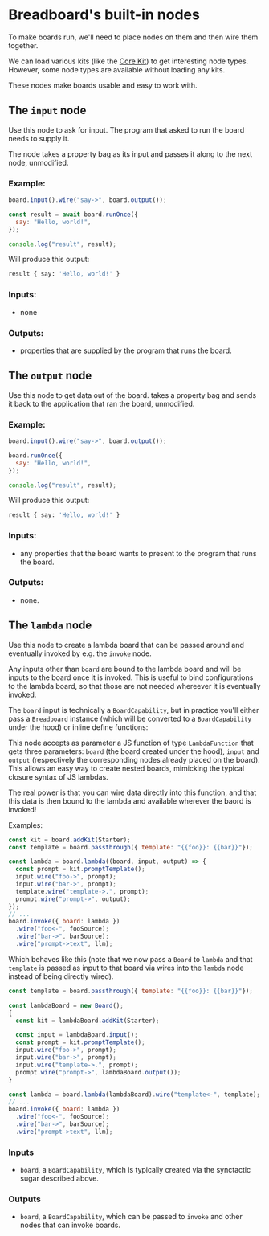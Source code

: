 # Breadboard's built-in nodes

To make boards run, we'll need to place nodes on them and then wire them together.

We can load various kits (like the [Core Kit](https://github.com/breadboard-ai/breadboard/tree/main/packages/core-kit)) to get interesting node types. However, some node types are available without loading any kits.

These nodes make boards usable and easy to work with.

## The `input` node

Use this node to ask for input. The program that asked to run the board needs to supply it.

The node takes a property bag as its input and passes it along to the next node, unmodified.

### Example:

```js
board.input().wire("say->", board.output());

const result = await board.runOnce({
  say: "Hello, world!",
});

console.log("result", result);
```

Will produce this output:

```sh
result { say: 'Hello, world!' }
```

### Inputs:

- none

### Outputs:

- properties that are supplied by the program that runs the board.

## The `output` node

Use this node to get data out of the board. takes a property bag and sends it back to the application that ran the board, unmodified.

### Example:

```js
board.input().wire("say->", board.output());

board.runOnce({
  say: "Hello, world!",
});

console.log("result", result);
```

Will produce this output:

```sh
result { say: 'Hello, world!' }
```

### Inputs:

- any properties that the board wants to present to the program that runs the board.

### Outputs:

- none.

## The `lambda` node

Use this node to create a lambda board that can be passed around and eventually invoked by e.g. the `invoke` node.

Any inputs other than `board` are bound to the lambda board and will be inputs to the board once it is invoked. This is useful to bind configurations to the lambda board, so that those are not needed whereever it is eventually invoked.

The `board` input is technically a `BoardCapability`, but in practice you'll either pass a `Breadboard` instance (which will be converted to a `BoardCapability` under the hood) or inline define functions:

This node accepts as parameter a JS function of type `LambdaFunction` that gets three parameters: `board` (the board created under the hood), `input` and `output` (respectively the corresponding nodes already placed on the board). This allows an easy way to create nested boards, mimicking the typical closure syntax of JS lambdas.

The real power is that you can wire data directly into this function, and that this data is then bound to the lambda and available wherever the baord is invoked!

Examples:

```js
const kit = board.addKit(Starter);
const template = board.passthrough({ template: "{{foo}}: {{bar}}"});

const lambda = board.lambda((board, input, output) => {
  const prompt = kit.promptTemplate();
  input.wire("foo->", prompt);
  input.wire("bar->", prompt);
  template.wire("template->.", prompt);
  prompt.wire("prompt->", output);
});
// ...
board.invoke({ board: lambda })
  .wire("foo<-", fooSource);
  .wire("bar->", barSource);
  .wire("prompt->text", llm);
```

Which behaves like this (note that we now pass a `Board` to `lambda` and that `template` is passed as input to that board via wires into the `lambda` node instead of being directly wired).

```js
const template = board.passthrough({ template: "{{foo}}: {{bar}}"});

const lambdaBoard = new Board();
{
  const kit = lambdaBoard.addKit(Starter);

  const input = lambdaBoard.input();
  const prompt = kit.promptTemplate();
  input.wire("foo->", prompt);
  input.wire("bar->", prompt);
  input.wire("template->.", prompt);
  prompt.wire("prompt->", lambdaBoard.output());
}

const lambda = board.lambda(lambdaBoard).wire("template<-", template);
// ...
board.invoke({ board: lambda })
  .wire("foo<-", fooSource);
  .wire("bar->", barSource);
  .wire("prompt->text", llm);
```

### Inputs

- `board`, a `BoardCapability`, which is typically created via the synctactic sugar described above.

### Outputs

- `board`, a `BoardCapability`, which can be passed to `invoke` and other nodes that can invoke boards.
